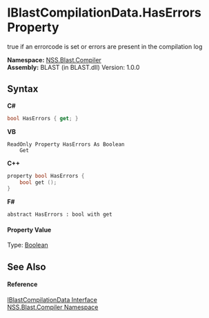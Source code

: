 # IBlastCompilationData.HasErrors Property 
 

true if an errorcode is set or errors are present in the compilation log

**Namespace:**&nbsp;<a href="26a25caa-f50b-92ad-f15c-dbb9db1493ae">NSS.Blast.Compiler</a><br />**Assembly:**&nbsp;BLAST (in BLAST.dll) Version: 1.0.0

## Syntax

**C#**<br />
``` C#
bool HasErrors { get; }
```

**VB**<br />
``` VB
ReadOnly Property HasErrors As Boolean
	Get
```

**C++**<br />
``` C++
property bool HasErrors {
	bool get ();
}
```

**F#**<br />
``` F#
abstract HasErrors : bool with get

```


#### Property Value
Type: <a href="https://docs.microsoft.com/dotnet/api/system.boolean" target="_blank" rel="noopener noreferrer">Boolean</a>

## See Also


#### Reference
<a href="d2afd70e-15cd-df6e-c1b9-6e1d3e9552bd">IBlastCompilationData Interface</a><br /><a href="26a25caa-f50b-92ad-f15c-dbb9db1493ae">NSS.Blast.Compiler Namespace</a><br />